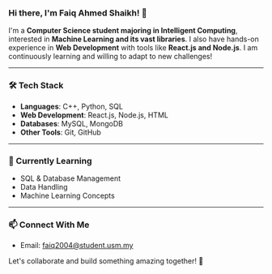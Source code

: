 ### Hi there, I'm Faiq Ahmed Shaikh! 👋

I'm a **Computer Science student majoring in Intelligent Computing**, interested in **Machine Learning and its vast libraries**. I also have hands-on experience in **Web Development** with tools like **React.js and Node.js**. I am continuously learning and willing to adapt to new challenges!

---

### 🛠️ Tech Stack

- **Languages**: C++, Python, SQL
- **Web Development**: React.js, Node.js, HTML
- **Databases**: MySQL, MongoDB
- **Other Tools**: Git, GitHub

---


### 🌱 Currently Learning

- SQL & Database Management
- Data Handling
- Machine Learning Concepts

---

### 📫 Connect With Me

- Email: faiq2004@student.usm.my

Let's collaborate and build something amazing together! 🚀

